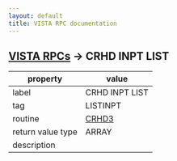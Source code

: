 ```yaml
---
layout: default
title: VISTA RPC documentation
---
```




## [VISTA RPCs](TableOfContent.md) &#8594; CRHD INPT LIST 

 property | value 
--- | --- 
 label | CRHD INPT LIST
 tag | LISTINPT
 routine | [CRHD3](http://code.osehra.org/dox/Routine_CRHD3_source.html)
 return value type | ARRAY
 description | 